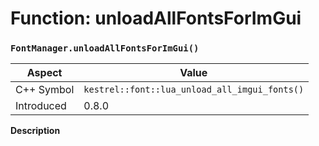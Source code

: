 
# Function: unloadAllFontsForImGui
### `FontManager.unloadAllFontsForImGui()`

| Aspect | Value |
| --- | --- |
| C++ Symbol | `kestrel::font::lua_unload_all_imgui_fonts()` |
| Introduced | 0.8.0 |

**Description**


